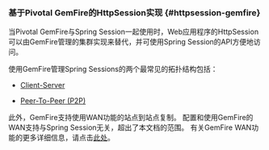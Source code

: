 ### 基于Pivotal GemFire的HttpSession实现 {#httpsession-gemfire}

当Pivotal GemFire与Spring Session一起使用时，Web应用程序的HttpSession可以由GemFire管理的集群实现来替代，并可使用Spring Session的API方便地访问。

使用GemFire管理Spring Sessions的两个最常见的拓扑结构包括：

* [Client-Server](https://docs.spring.io/spring-session/docs/1.3.1.RELEASE/reference/html5/#httpsession-gemfire-clientserver)

* [Peer-To-Peer \(P2P\)](https://docs.spring.io/spring-session/docs/1.3.1.RELEASE/reference/html5/#httpsession-gemfire-p2p)

此外，GemFire支持使用WAN功能的站点到站点复制。 配置和使用GemFire的WAN支持与Spring Session无关，超出了本文档的范围。 有关GemFire WAN功能的更多详细信息，请点击[此处](https://docs.spring.io/spring-data-gemfire/docs/current/reference/html/#bootstrap:gateway)。

